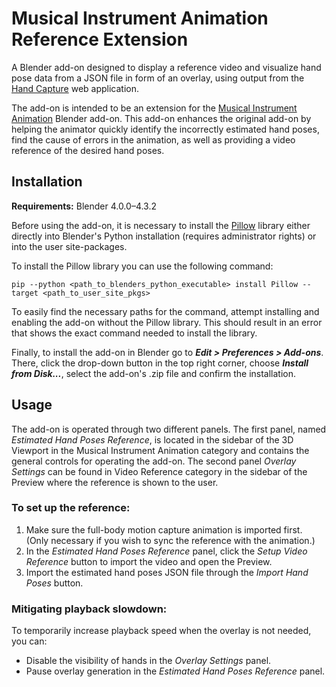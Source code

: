 # Musical Instrument Animation Reference Extension
A Blender add-on designed to display a reference video and visualize hand pose data 
from a JSON file in form of an overlay, using output from the [Hand Capture](https://github.com/KubakCz/mediapipe-hand-tracking) web 
application. 

The add-on is intended to be an extension for the [Musical Instrument Animation](https://github.com/KubakCz/MusicalInstrumentCapture) 
Blender add-on. This add-on enhances the original add-on by helping
the animator quickly identify the incorrectly estimated hand poses, find the cause of 
errors in the animation, as well as providing a video reference of the desired hand poses.


## Installation

**Requirements:** Blender 4.0.0–4.3.2

Before using the add-on, it is necessary to install the [Pillow](https://pillow.readthedocs.io/en/stable/index.html) 
library either directly into Blender's Python installation (requires administrator rights) or into the
user site-packages.

To install the Pillow library you can use the following command:

`pip --python <path_to_blenders_python_executable> install Pillow --target <path_to_user_site_pkgs>`

To easily find the necessary paths for the command, attempt installing and enabling the add-on without the Pillow 
library. This should result in an error that shows the exact command needed to install the library.

Finally, to install the add-on in Blender go to ***Edit > Preferences > Add-ons***. There, click the drop-down button 
in the top right corner, choose ***Install from Disk...***, select the add-on's .zip file and confirm the installation.

## Usage
The add-on is operated through two different panels. The first panel, named _Estimated Hand Poses Reference_, is located 
in the sidebar of the 3D Viewport in the Musical Instrument Animation category and contains the general controls for 
operating the add-on. The second panel _Overlay Settings_ can be found in Video Reference category in the sidebar of the
Preview where the reference is shown to the user.

### To set up the reference:
1) Make sure the full-body motion capture animation is imported first. (Only necessary if you wish to sync the reference with the animation.)
2) In the _Estimated Hand Poses Reference_ panel, click the _Setup Video Reference_ button to import the video and open the Preview.
3) Import the estimated hand poses JSON file through the _Import Hand Poses_ button.


### Mitigating playback slowdown:
To temporarily increase playback speed when the overlay is not needed, you can:
- Disable the visibility of hands in the _Overlay Settings_ panel. 
- Pause overlay generation in the _Estimated Hand Poses Reference_ panel.

